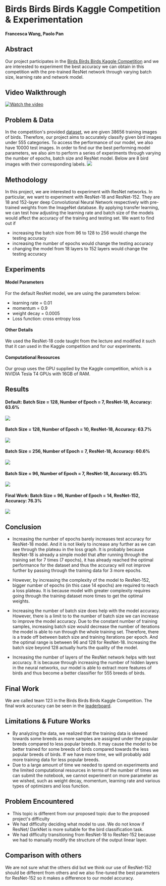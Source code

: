 # Birds Birds Birds Kaggle Competition & Experimentation
#### Francesca Wang, Paolo Pan

## Abstract
Our project participates in the [Birds Birds Birds Kaggle Competition](https://www.kaggle.com/competitions/birds23wi/data) and we are interested to experiment the best accuracy we can obtain in this competition with the pre-trained ResNet network through varying batch size, learning rate and network model.

## Video Walkthrough
[![Watch the video](img/Video_cover.png)](https://drive.google.com/file/d/1NIyT6PFyUmc2wiv9VCU2vIW_jzoOUGPR/view?usp=share_link)

## Problem & Data
In the competition's provided [dataset](https://www.kaggle.com/competitions/birds23wi/data), we are given 38656 training images of birds. Therefore, our project aims to accurately classify given bird images under 555 categories. To access the performance of our model, we also have 10000 test images. In order to find our the best performing model parameters, we also aim to perform a series of experiments through varying the number of epochs, batch size and ResNet model. Below are 8 bird images with their corresponding labels.
![](img/data.png) 

## Methodology
In this project, we are interested to experiment with ResNet networks. In particular, we want to experiment with ResNet-18 and ResNet-152. They are 18 and 152-layer deep Convolutional Neural Network respectively with pre-trained weights from the ImageNet database. By applying transfer learning, we can test how adjusting the learning rate and batch size of the models would affect the accuracy of the training and testing set. We want to find out if 
- increasing the batch size from 96 to 128 to 256 would change the testing accuracy
- increasing the number of epochs would change the testing accuracy
- changing the model from 18 layers to 152 layers would change the testing accuracy 

## Experiments
#### Model Parameters
For the default ResNet model, we are using the parameters below:
- learning rate = 0.01
- momentum      = 0.9
- weight decay  = 0.0005
- Loss function: cross entropy loss

#### Other Details
We used the ResNet-18 code taught from the lecture and modified it such that it can used in the Kaggle competition and for our experiments.

#### Computational Resources
Our group uses the GPU supplied by the Kaggle competition, which is a NVIDIA Tesla T4 GPUs with 16GB of RAM. 

## Results
#### Default: Batch Size = 128, Number of Epoch = 7, ResNet-18, Accuracy: 63.6%
<img src="img/epochs7.png"/>

#### Batch Size = 128, Number of Epoch = 10, ResNet-18, Accuracy: 63.7%
<img src="img/epochs10.png"/>

#### Batch Size = 256, Number of Epoch = 7, ResNet-18, Accuracy: 60.6%
<img src="img/256batch.png"/>

#### Batch Size = 96, Number of Epoch = 7, ResNet-18, Accuracy: 65.3%
<img src="img/96batch.png"/>

#### Final Work: Batch Size = 96, Number of Epoch = 14, ResNet-152, Accuracy: 76.3%
<img src="img/152resnet.png"/>

## Conclusion
- Increasing the number of epochs barely increases test accuracy for ResNet-18 model. And it is not likely to increase any further as we can see through the plateau in the loss graph. It is probably because ResNet-18 is already a simple model that after running through the training set for 7 times (7 epochs), it has already reached the optimal performance for the dataset and thus the accuracy will not improve further by passing through the training data for 3 more epochs.

- However, by increasing the complexity of the model to ResNet-152, bigger number of epochs (in this case 14 epochs) are required to reach a loss plateau. It is because model with greater complexity requires going through the training dataset more times to get the optimal weights.

- Increasing the number of batch size does help with the model accuracy. However, there is a limit to to the number of batch size we can increase to improve the model accuracy. Due to the constant number of training samples, increasing batch size would decrease the number of iterations the model is able to run through the whole training set. Therefore, there is a trade off between batch size and training iterations per epoch. And the optimal range is between 96 and 128 for ResNet-18. Increasing the batch size beyond 128 actually hurts the quality of the model.

- Increasing the number of layers of the ResNet network helps with test accuracy.  It is because through increasing the number of hidden layers in the neural networks, our model is able to extract more features of birds and thus become a better classifier for 555 breeds of birds. 

## Final Work
We are called team 123 in the Birds Birds Birds Kaggle Competition. The final work accuracy can be seen in the [leaderboard](https://www.kaggle.com/competitions/birds23wi/leaderboard).

## Limitations & Future Works
- By analyzing the data, we realized that the training data is skewed towards some breeds as more samples are assigned under the popular breeds compared to less popular breeds. It may cause the model to be better trained for some breeds of birds compared towards the less popular breeds of birds. If we have more time, we will probably add more training data for less popular breeds. 
- Due to a large amount of time we needed to spend on experiments and the limited computational resources in terms of the number of times we can submit the notebook, we cannot experiment on more parameter as we wished, such as weight decay, momentum, learning rate and various types of optimizers and loss function. 

## Problem Encountered
- This topic is different from our proposed topic due to the proposed project's difficulty
- We had difficulty deciding what model to use. We do not know if ResNet/ DarkNet is more suitable for the bird classification task.
- We had difficulty transitioning from ResNet-18 to ResNet-152 because we had to manually modify the structure of the output linear layer. 

## Comparison with others
We are not sure what the others did but we think our use of ResNet-152 should be different from others and we also fine-tuned the best parameters for ResNet-152 so it makes a difference to our model accuracy.
